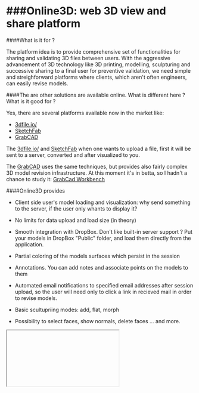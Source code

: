 ###Online3D: web 3D view and share platform  
========

####What is it for ? 

The platform idea is to provide comprehensive set of functionalities for sharing and validating 3D files 
between users. With the aggressive advancement of 3D technology like 3D printing, modelling, sculpturing and 
successive sharing to a final user for preventive validation, we need simple and streighforward platforms where
clients, which aren't often engineers, can easily revise models. 


####The are other solutions are available online. What is different here ? What is it good for ? 

Yes, there are several platforms available now in the market like: 

- [3dfile.io/](http://3dfile.io/)
- [SketchFab](https://sketchfab.com/)
- [GrabCAD](http://grabcad.com/)


The [3dfile.io/](http://3dfile.io/) and [SketchFab](https://sketchfab.com/) when one wants to upload a file, first 
it will be sent to a server, converted and after visualized to you. 


The [GrabCAD](http://grabcad.com/)  uses the same techniques, but provides also fairly complex 3D model revision 
infrastructure. At this moment it's in betta, so I hadn't a chance to study it: 
[GrabCad Workbench](http://grabcad.com/workbench)


####Online3D provides 

+ Client side user's model loading and visualization: why send something to the server, 
  if the user only whants to display it? 

+ No limits for data upload and load size (in theory)

+ Smooth integration with DropBox. Don't like built-in server support ? Put your models in DropBox "Public" folder, 
  and load them directly from the application. 

+ Partial coloring of the models surfaces which persist in the session 

+ Annotations. You can add notes and associate points on the models to them 

+ Automated email notifications to specified email addresses after session upload, so the user
  will need only to click a link in recieved mail in order to revise models. 

+ Basic scultupriing modes: add, flat, morph

+ Possibility to select faces, show normals, delete faces ... and more.


<iframe>
  <embed src="http://www.youtube.com/v/RY8IlPX-Xys?version=3&amp;hl=en_US" type="application/x-shockwave-flash" 
     width="640" height="360" allowscriptaccess="always" allowfullscreen="true">
</frame>


####What formats does support Online3D. 

For now the only supported format is [STL format](http://en.wikipedia.org/wiki/STL_(file_format) and OBJ format.






####So what next  ? 

- Sectioning of the model 

- More advanced tools for measurment

- And much much more....






